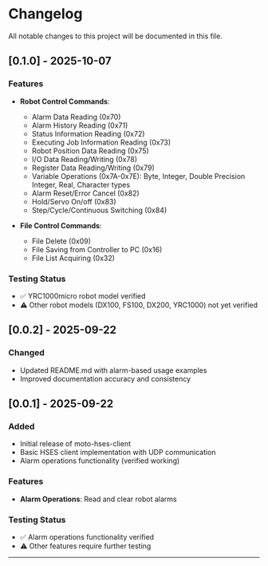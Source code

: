 # Changelog

All notable changes to this project will be documented in this file.

## [0.1.0] - 2025-10-07

### Features
- **Robot Control Commands**:
  - Alarm Data Reading (0x70)
  - Alarm History Reading (0x71)
  - Status Information Reading (0x72)
  - Executing Job Information Reading (0x73)
  - Robot Position Data Reading (0x75)
  - I/O Data Reading/Writing (0x78)
  - Register Data Reading/Writing (0x79)
  - Variable Operations (0x7A-0x7E): Byte, Integer, Double Precision Integer, Real, Character types
  - Alarm Reset/Error Cancel (0x82)
  - Hold/Servo On/off (0x83)
  - Step/Cycle/Continuous Switching (0x84)

- **File Control Commands**:
  - File Delete (0x09)
  - File Saving from Controller to PC (0x16)
  - File List Acquiring (0x32)

### Testing Status
- ✅ YRC1000micro robot model verified
- ⚠️ Other robot models (DX100, FS100, DX200, YRC1000) not yet verified

## [0.0.2] - 2025-09-22

### Changed
- Updated README.md with alarm-based usage examples
- Improved documentation accuracy and consistency

## [0.0.1] - 2025-09-22

### Added
- Initial release of moto-hses-client
- Basic HSES client implementation with UDP communication
- Alarm operations functionality (verified working)

### Features
- **Alarm Operations**: Read and clear robot alarms

### Testing Status
- ✅ Alarm operations functionality verified
- ⚠️ Other features require further testing

---
